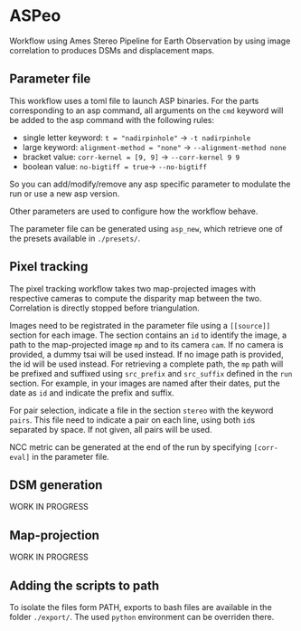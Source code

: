# ASPeo

Workflow using Ames Stereo Pipeline for Earth Observation by using image correlation to produces DSMs and displacement maps.


## Parameter file

This workflow uses a toml file to launch ASP binaries. For the parts corresponding to an asp command, all arguments on the `cmd` keyword will be added to the asp command with the following rules:

* single letter keyword: `t = "nadirpinhole"` -> `-t nadirpinhole`
* large keyword: `alignment-method = "none"` -> `--alignment-method none`
* bracket value: `corr-kernel = [9, 9]` -> `--corr-kernel 9 9`
* boolean value: `no-bigtiff = true`-> `--no-bigtiff`

So you can add/modify/remove any asp specific parameter to modulate the run or use a new asp version.

Other parameters are used to configure how the workflow behave.

The parameter file can be generated using `asp_new`, which retrieve one of the presets available in `./presets/`.

## Pixel tracking

The pixel tracking workflow takes two map-projected images with respective cameras to compute the disparity map between the two. Correlation is directly stopped before triangulation.

Images need to be registrated in the parameter file using a `[[source]]` section for each image. The section contains an `id` to identify the image, a path to the map-projected image `mp` and to its camera `cam`. If no camera is provided, a dummy tsai will be used instead. If no image path is provided, the id will be used instead. For retrieving a complete path, the `mp` path will be prefixed and suffixed using `src_prefix` and `src_suffix` defined in the `run` section. For example, in your images are named after their dates, put the date as `id` and indicate the prefix and suffix.

For pair selection, indicate a file in the section `stereo` with the keyword `pairs`. This file need to indicate a pair on each line, using both `id`s separated by space. If not given, all pairs will be used.

NCC metric can be generated at the end of the run by specifying `[corr-eval]` in the parameter file.

## DSM generation

WORK IN PROGRESS

## Map-projection

WORK IN PROGRESS

## Adding the scripts to path

To isolate the files form PATH, exports to bash files are available in the folder `./export/`. The used `python` environment can be overriden there.
